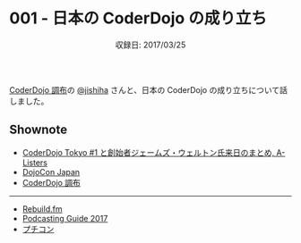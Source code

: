 # 001 - 日本の CoderDojo の成り立ち
<div style="text-align: center; padding-bottom: 30px;">収録日: 2017/03/25</div><br>

[CoderDojo 調布](https://coderdojochofu.hatenablog.jp/)の [@jishiha](https://twitter.com/jishiha) さんと、日本の CoderDojo の成り立ちについて話しました。

## Shownote

- [CoderDojo Tokyo #1 と創始者ジェームズ・ウェルトン氏来日のまとめ, A-Listers](https://tech.a-listers.jp/2012/05/09/coderdojo-tokyo-1-james-whelton-in-japan/)
- [DojoCon Japan](http://dojocon.coderdojo.jp/)
- [CoderDojo 調布](http://coderdojochofu.hatenablog.jp/)

-----------

- [Rebuild.fm](http://rebuild.fm/)
- [Podcasting Guide 2017](https://weblog.bulknews.net/podcasting-guide-2017-2e88531a367d#.wqgzbkh6e)
- [プチコン](http://smilebasic.com/)

